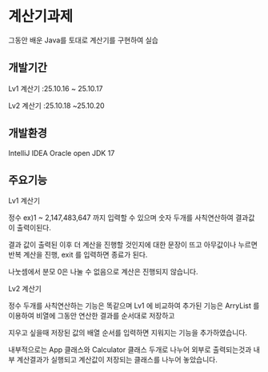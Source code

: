 # 계산기과제 

그동안 배운 Java를 토대로 계산기를 구현하여 실습

## 개발기간

Lv1 계산기 :25.10.16 ~ 25.10.17

Lv2 계산기 :25.10.18 ~25.10.20

## 개발환경

IntelliJ IDEA
Oracle open JDK 17

## 주요기능

Lv1 계산기 

정수 ex)1 ~ 2,147,483,647  까지 입력할 수 있으며 숫자 두개를  사칙연산하여 결과값이 출력이된다.

결과 값이 출력된 이후 더 계산을 진행할 것인지에 대한 문장이 뜨고 아무값이나 누르면 반복 계산을 진행, exit 를 입력하면 종료가 된다.

나눗셈에서 분모 0은 나눌 수 없음으로 계산은 진행되지 않습니다.

Lv2 계산기

정수 두개를 사칙연산하는 기능은 똑같으며 Lv1 에 비교하여 추가된 기능은 ArryList 를 이용하여 비열에 그동안 연산한 결과를 순서대로 저장하고

지우고 싶을때 저장된 값의 배열 순서를 입력하면 지워지는 기능을 추가하였습니다.

내부적으로는 App 클래스와 Calculator 클래스 두개로 나누어 외부로 출력되는것과 내부 계산결과가 실행되고 계산값이 저장되는 클래스를 나누어 놓았습니다.

